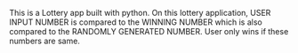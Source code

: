 This is a Lottery app built with python.
On this lottery application, USER INPUT NUMBER is compared to the WINNING NUMBER which is also compared to the RANDOMLY GENERATED NUMBER.  User only wins if these numbers are same.
